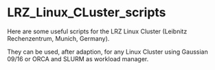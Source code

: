 # LRZ_Linux_CLuster_scripts

Here are some useful scripts for the LRZ Linux Cluster (Leibnitz Rechenzentrum, Munich, Germany).

They can be used, after adaption, for any Linux Cluster using Gaussian 09/16 or ORCA and SLURM as workload manager.
